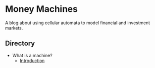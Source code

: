 # Money Machines
A blog about using cellular automata to model financial and investment markets.


## Directory

* What is a machine?
  * [Introduction](/introduction.md)
